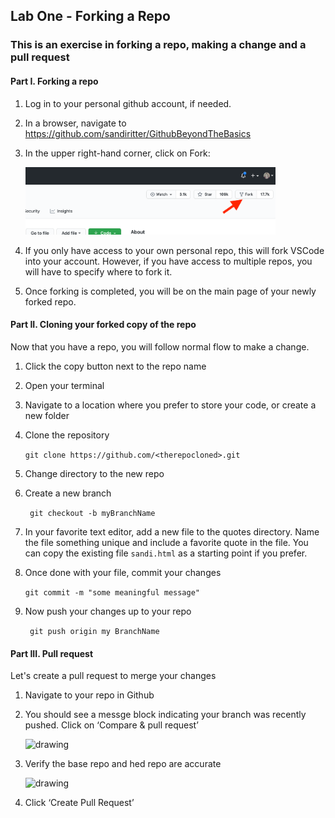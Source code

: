 ## Lab One - Forking a Repo

### This is an exercise in forking a repo, making a change and a pull request

#### Part I. Forking a repo

1. Log in to your personal github account, if needed.
2. In a browser, navigate to https://github.com/sandiritter/GithubBeyondTheBasics
3. In the upper right-hand corner, click on Fork:

   <img src="../images/fork.png" alt="drawing" width="400"/>

4. If you only have access to your own personal repo, this will fork VSCode into your account.  However, if you have access to multiple repos, you will have to specify where to fork it.
5. Once forking is completed, you will be on the main page of your newly forked repo.

#### Part II. Cloning your forked copy of the repo
Now that you have a repo, you will follow normal flow to make a change. 

1. Click the copy button next to the repo name
2. Open your terminal
3. Navigate to a location where you prefer to store
your code, or create a new folder
4. Clone the repository
   
   ```git clone https://github.com/<therepocloned>.git``` 
5. Change directory to the new repo
6. Create a new branch 
   
   ``` git checkout -b myBranchName```
   
7. In your favorite text editor, add a new file to the quotes directory. Name the file something unique and include a favorite quote in the file.  You can copy the existing file ```sandi.html``` as a starting point if you prefer.
8. Once done with your file, commit your changes 

   ```git commit -m "some meaningful message"```
9. Now push your changes up to your repo 

   ``` git push origin my BranchName```

 #### Part III. Pull request
Let's create a pull request to merge your changes

1. Navigate to your repo in Github
2. You should see a messge block indicating your branch was recently pushed. Click on ‘Compare & pull request’

   <img src="../images/branch.png" alt="drawing" width="400"/>

3. Verify the base repo and hed repo are accurate

   <img src="../images/base.png" alt="drawing" width="400"/>

4. Click ‘Create Pull Request’

